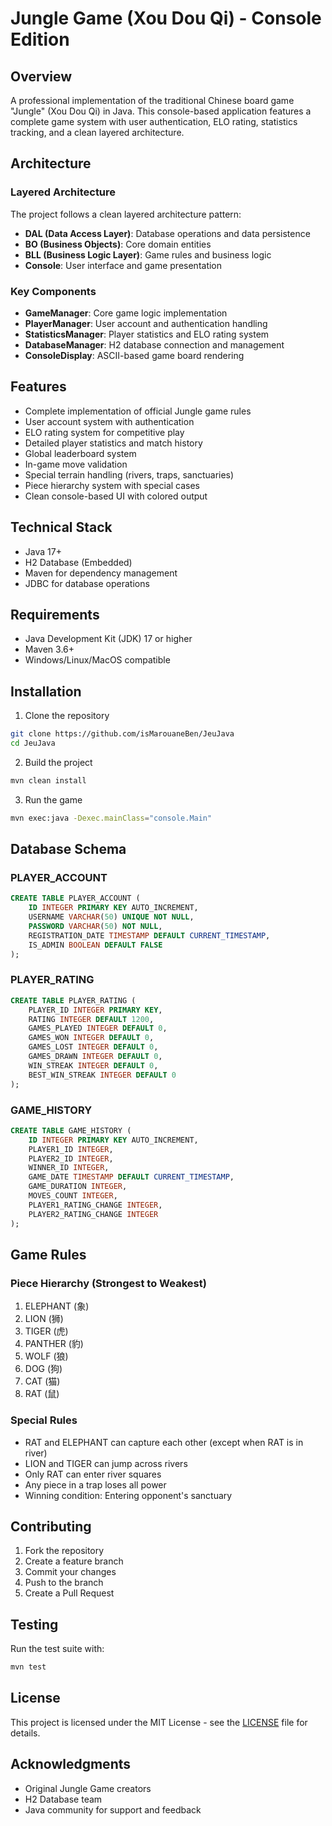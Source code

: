 # Jungle Game (Xou Dou Qi) - Console Edition

## Overview
A professional implementation of the traditional Chinese board game "Jungle" (Xou Dou Qi) in Java. This console-based application features a complete game system with user authentication, ELO rating, statistics tracking, and a clean layered architecture.

## Architecture

### Layered Architecture
The project follows a clean layered architecture pattern:
- **DAL (Data Access Layer)**: Database operations and data persistence
- **BO (Business Objects)**: Core domain entities
- **BLL (Business Logic Layer)**: Game rules and business logic
- **Console**: User interface and game presentation

### Key Components
- **GameManager**: Core game logic implementation
- **PlayerManager**: User account and authentication handling
- **StatisticsManager**: Player statistics and ELO rating system
- **DatabaseManager**: H2 database connection and management
- **ConsoleDisplay**: ASCII-based game board rendering

## Features
- Complete implementation of official Jungle game rules
- User account system with authentication
- ELO rating system for competitive play
- Detailed player statistics and match history
- Global leaderboard system
- In-game move validation
- Special terrain handling (rivers, traps, sanctuaries)
- Piece hierarchy system with special cases
- Clean console-based UI with colored output

## Technical Stack
- Java 17+
- H2 Database (Embedded)
- Maven for dependency management
- JDBC for database operations

## Requirements
- Java Development Kit (JDK) 17 or higher
- Maven 3.6+
- Windows/Linux/MacOS compatible

## Installation

1. Clone the repository
```bash
git clone https://github.com/isMarouaneBen/JeuJava
cd JeuJava
```

2. Build the project
```bash
mvn clean install
```

3. Run the game
```bash
mvn exec:java -Dexec.mainClass="console.Main"
```

## Database Schema

### PLAYER_ACCOUNT
```sql
CREATE TABLE PLAYER_ACCOUNT (
    ID INTEGER PRIMARY KEY AUTO_INCREMENT,
    USERNAME VARCHAR(50) UNIQUE NOT NULL,
    PASSWORD VARCHAR(50) NOT NULL,
    REGISTRATION_DATE TIMESTAMP DEFAULT CURRENT_TIMESTAMP,
    IS_ADMIN BOOLEAN DEFAULT FALSE
);
```

### PLAYER_RATING
```sql
CREATE TABLE PLAYER_RATING (
    PLAYER_ID INTEGER PRIMARY KEY,
    RATING INTEGER DEFAULT 1200,
    GAMES_PLAYED INTEGER DEFAULT 0,
    GAMES_WON INTEGER DEFAULT 0,
    GAMES_LOST INTEGER DEFAULT 0,
    GAMES_DRAWN INTEGER DEFAULT 0,
    WIN_STREAK INTEGER DEFAULT 0,
    BEST_WIN_STREAK INTEGER DEFAULT 0
);
```

### GAME_HISTORY
```sql
CREATE TABLE GAME_HISTORY (
    ID INTEGER PRIMARY KEY AUTO_INCREMENT,
    PLAYER1_ID INTEGER,
    PLAYER2_ID INTEGER,
    WINNER_ID INTEGER,
    GAME_DATE TIMESTAMP DEFAULT CURRENT_TIMESTAMP,
    GAME_DURATION INTEGER,
    MOVES_COUNT INTEGER,
    PLAYER1_RATING_CHANGE INTEGER,
    PLAYER2_RATING_CHANGE INTEGER
);
```

## Game Rules

### Piece Hierarchy (Strongest to Weakest)
1. ELEPHANT (象)
2. LION (狮)
3. TIGER (虎)
4. PANTHER (豹)
5. WOLF (狼)
6. DOG (狗)
7. CAT (猫)
8. RAT (鼠)

### Special Rules
- RAT and ELEPHANT can capture each other (except when RAT is in river)
- LION and TIGER can jump across rivers
- Only RAT can enter river squares
- Any piece in a trap loses all power
- Winning condition: Entering opponent's sanctuary

## Contributing
1. Fork the repository
2. Create a feature branch
3. Commit your changes
4. Push to the branch
5. Create a Pull Request

## Testing
Run the test suite with:
```bash
mvn test
```

## License
This project is licensed under the MIT License - see the [LICENSE](LICENSE) file for details.

## Acknowledgments
- Original Jungle Game creators
- H2 Database team
- Java community for support and feedback
